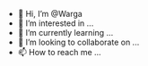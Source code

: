 - 👋 Hi, I’m @Warga
- 👀 I’m interested in ...
- 🌱 I’m currently learning ...
- 💞️ I’m looking to collaborate on ...
- 📫 How to reach me ...

<!---
habdelaz/habdelaz is a ✨ special ✨ repository because its `README.md` (this file) appears on your GitHub profile.
You can click the Preview link to take a look at your changes.
--->
